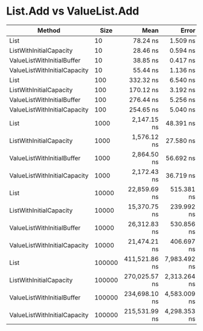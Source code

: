 ﻿# List.Add vs ValueList.Add

|                       Method |   Size |          Mean |        Error |        StdDev |           Min |           Max | Ratio | RatioSD |    Gen 0 |    Gen 1 |    Gen 2 | Allocated |
|----------------------------- |------- |--------------:|-------------:|--------------:|--------------:|--------------:|------:|--------:|---------:|---------:|---------:|----------:|
|                         List |     10 |      78.24 ns |     1.509 ns |      1.338 ns |      75.81 ns |      80.37 ns |  1.00 |    0.00 |   0.0516 |        - |        - |     216 B |
|      ListWithInitialCapacity |     10 |      28.46 ns |     0.594 ns |      0.942 ns |      27.45 ns |      30.51 ns |  0.36 |    0.01 |   0.0229 |        - |        - |      96 B |
|   ValueListWithInitialBuffer |     10 |      38.85 ns |     0.417 ns |      0.348 ns |      38.31 ns |      39.36 ns |  0.50 |    0.01 |        - |        - |        - |         - |
| ValueListWithInitialCapacity |     10 |      55.44 ns |     1.136 ns |      1.215 ns |      53.70 ns |      58.00 ns |  0.71 |    0.02 |        - |        - |        - |         - |
|                         List |    100 |     332.32 ns |     6.540 ns |      7.532 ns |     324.07 ns |     352.31 ns |  1.00 |    0.00 |   0.2828 |        - |        - |    1184 B |
|      ListWithInitialCapacity |    100 |     170.12 ns |     3.192 ns |      2.666 ns |     166.80 ns |     175.68 ns |  0.51 |    0.01 |   0.1090 |        - |        - |     456 B |
|   ValueListWithInitialBuffer |    100 |     276.44 ns |     5.256 ns |      4.916 ns |     270.34 ns |     287.37 ns |  0.83 |    0.02 |        - |        - |        - |         - |
| ValueListWithInitialCapacity |    100 |     254.65 ns |     5.040 ns |      7.846 ns |     244.77 ns |     273.32 ns |  0.77 |    0.02 |        - |        - |        - |         - |
|                         List |   1000 |   2,147.15 ns |    48.391 ns |     47.527 ns |   2,089.86 ns |   2,267.76 ns |  1.00 |    0.00 |   2.0103 |        - |        - |    8424 B |
|      ListWithInitialCapacity |   1000 |   1,576.12 ns |    27.580 ns |     25.799 ns |   1,540.86 ns |   1,634.26 ns |  0.73 |    0.02 |   0.9689 |        - |        - |    4056 B |
|   ValueListWithInitialBuffer |   1000 |   2,864.50 ns |    56.692 ns |     71.698 ns |   2,770.19 ns |   3,036.76 ns |  1.34 |    0.03 |        - |        - |        - |         - |
| ValueListWithInitialCapacity |   1000 |   2,172.43 ns |    36.719 ns |     32.551 ns |   2,125.56 ns |   2,244.07 ns |  1.01 |    0.03 |        - |        - |        - |         - |
|                         List |  10000 |  22,859.69 ns |   515.381 ns |    482.088 ns |  22,412.01 ns |  23,835.97 ns |  1.00 |    0.00 |  31.2195 |   6.2256 |        - |  131400 B |
|      ListWithInitialCapacity |  10000 |  15,370.75 ns |   239.992 ns |    212.747 ns |  15,085.94 ns |  15,826.92 ns |  0.67 |    0.01 |   9.5215 |   1.1597 |        - |   40056 B |
|   ValueListWithInitialBuffer |  10000 |  26,312.83 ns |   530.856 ns |    545.150 ns |  25,736.71 ns |  27,681.63 ns |  1.15 |    0.03 |        - |        - |        - |         - |
| ValueListWithInitialCapacity |  10000 |  21,474.21 ns |   406.697 ns |    360.526 ns |  20,945.72 ns |  22,013.32 ns |  0.94 |    0.02 |        - |        - |        - |         - |
|                         List | 100000 | 411,521.86 ns | 7,983.492 ns | 12,662.665 ns | 394,822.66 ns | 438,239.11 ns |  1.00 |    0.00 | 285.6445 | 285.6445 | 285.6445 | 1048976 B |
|      ListWithInitialCapacity | 100000 | 270,025.57 ns | 2,313.264 ns |  1,931.680 ns | 267,871.19 ns | 274,255.03 ns |  0.67 |    0.01 | 124.5117 | 124.5117 | 124.5117 |  400057 B |
|   ValueListWithInitialBuffer | 100000 | 234,698.10 ns | 4,583.009 ns |  5,959.206 ns | 226,911.60 ns | 247,792.65 ns |  0.57 |    0.02 |        - |        - |        - |         - |
| ValueListWithInitialCapacity | 100000 | 215,531.99 ns | 4,298.353 ns |  4,414.092 ns | 210,339.01 ns | 226,442.70 ns |  0.53 |    0.02 |        - |        - |        - |         - |